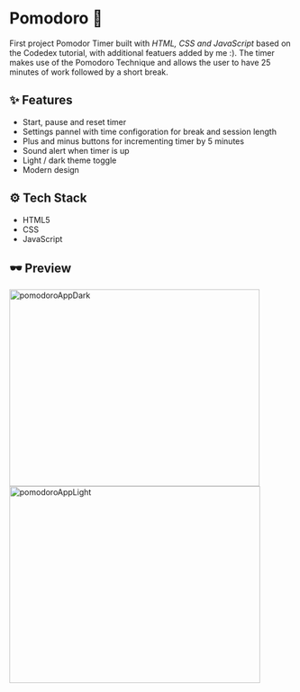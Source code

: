 # Pomodoro 🍅

First project Pomodor Timer built with *HTML, CSS and JavaScript* based on the Codedex tutorial, with additional featuers added by me :). The timer makes use of the Pomodoro Technique and allows the user to have 25 minutes of work followed by a short break.

## ✨ Features

- Start, pause and reset timer
- Settings pannel with time configoration for break and session length
- Plus and minus buttons for incrementing timer by 5 minutes
- Sound alert when timer is up
- Light / dark theme toggle
- Modern design

## ⚙ Tech Stack

- HTML5
- CSS
- JavaScript

## 🕶 Preview
<img width="444" height="350" alt="pomodoroAppDark" src="https://github.com/user-attachments/assets/b10be83f-4dbc-441f-a06e-d700e86dccaa" />
<img width="445" height="350" alt="pomodoroAppLight" src="https://github.com/user-attachments/assets/3ce9a41d-720c-4291-8a2a-6684047638df" />
